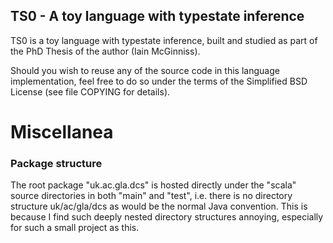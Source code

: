 TS0 - A toy language with typestate inference
------------------------------------------------

TS0 is a toy language with typestate inference, built and studied as part of
the PhD Thesis of the author (Iain McGinniss).

Should you wish to reuse any of the source code in this language implementation,
feel free to do so under the terms of the Simplified BSD License (see
file COPYING for details).

Miscellanea
===========

### Package structure
The root package "uk.ac.gla.dcs" is hosted directly under the "scala" source
directories in both "main" and "test", i.e. there is no directory structure
uk/ac/gla/dcs as would be the normal Java convention. This is because I find
such deeply nested directory structures annoying, especially for such a small
project as this.